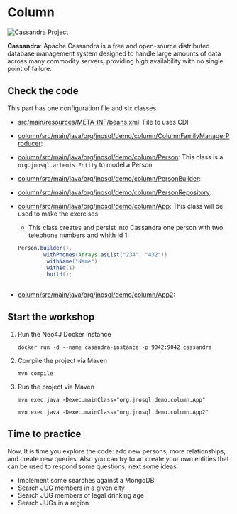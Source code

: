 # Column

![Cassandra Project](http://www.jnosql.org/img/logos/cassandra.png)

**Cassandra**: Apache Cassandra is a free and open-source distributed database management system designed to handle large amounts of data across many commodity servers, providing high availability with no single point of failure.


## Check the code

This part has one configuration file and six classes


* [src/main/resources/META-INF/beans.xml](src/main/resources/META-INF/beans.xml): File to uses CDI

* [column/src/main/java/org/jnosql/demo/column/ColumnFamilyManagerProducer](column/src/main/java/org/jnosql/demo/column/ColumnFamilyManagerProducer.java):

* [column/src/main/java/org/jnosql/demo/column/Person](column/src/main/java/org/jnosql/demo/graph/Person.java): This class is a `org.jnosql.artemis.Entity` to model a Person

* [column/src/main/java/org/jnosql/demo/column/PersonBuilder](column/src/main/java/org/jnosql/demo/graph/PersonBuilder.java): 

* [column/src/main/java/org/jnosql/demo/column/PersonRepository](column/src/main/java/org/jnosql/demo/graph/PersonRepository.java): 

* [column/src/main/java/org/jnosql/demo/column/App](column/src/main/java/org/jnosql/demo/graph/App.java): This class will be used to make the exercises.
	* This class creates and persist into Cassandra one person with two telephone numbers and whith Id 1:
	```java
	Person.builder().
            withPhones(Arrays.asList("234", "432"))
            .withName("Name")
            .withId(1)
            .build();
	  

* [column/src/main/java/org/jnosql/demo/column/App2](column/src/main/java/org/jnosql/demo/graph/App2.java): 


## Start the workshop

1. Run the Neo4J Docker instance

	```
	docker run -d --name casandra-instance -p 9042:9042 cassandra
	```
  
2. Compile the project via Maven 
	```
	mvn compile
	```
3. Run the project via Maven 
	```
	mvn exec:java -Dexec.mainClass="org.jnosql.demo.column.App"
	
	mvn exec:java -Dexec.mainClass="org.jnosql.demo.column.App2"
	```
	
## Time to practice

Now, It is time you explore the code: add new persons, more relationships, and create new queries. 
Also you can try to an create your own entities that can be used to respond some questions, next some ideas: 

* Implement some searches against a MongoDB
* Search JUG members in a given city
* Search JUG members of legal drinking age
* Search JUGs in a region
